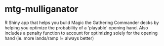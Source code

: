 # mtg-mulliganator
R Shiny app that helps you build Magic the Gathering Commander decks by helping you optimize the probability of a 'playable' opening hand. Also includes a penalty function to account for optimizing solely for the opening hand (ie. more lands/ramp != always better)
